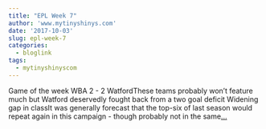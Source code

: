 ```yaml
---
title: "EPL Week 7"
author: 'www.mytinyshinys.com'
date: '2017-10-03'
slug: epl-week-7
categories:
  - bloglink
tags:
  - mytinyshinyscom
---
```


Game of the week WBA 2 - 2 WatfordThese teams probably won’t feature much but Watford deservedly fought back from a two goal deficit Widening gap in classIt was generally forecast that the top-six of last season would repeat again in this campaign - though probably not in the same[... <i class="fas fa-external-link-alt"></i>](https://www.mytinyshinys.com/2017/10/03/epl2018_wk7/)

